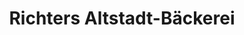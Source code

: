 ---
title: "Richters Altstadt-Bäckerei"
url: /salzgitter/richters-altstadt-baeckerei/
shop: Bäckerei
---